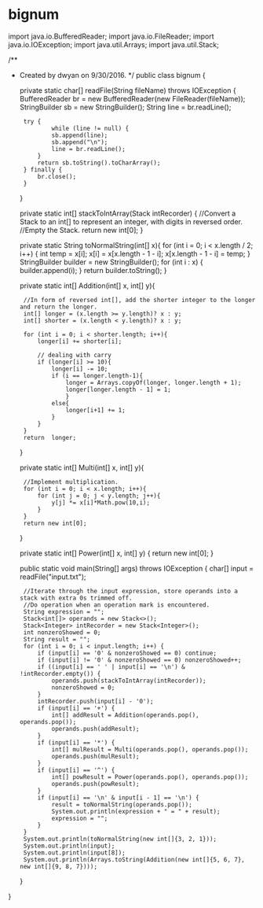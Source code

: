 # bignum

import java.io.BufferedReader;
import java.io.FileReader;
import java.io.IOException;
import java.util.Arrays;
import java.util.Stack;


/**
 * Created by dwyan on 9/30/2016.
 */
public class bignum {

    private static char[] readFile(String fileName) throws IOException {
        BufferedReader br = new BufferedReader(new FileReader(fileName));
        StringBuilder sb = new StringBuilder();
        String line = br.readLine();

        try {
                while (line != null) {
                sb.append(line);
                sb.append("\n");
                line = br.readLine();
            }
            return sb.toString().toCharArray();
        } finally {
            br.close();
        }
    }

    private static int[] stackToIntArray(Stack<Integer> intRecorder) {
        //Convert a Stack<Integer> to an int[] to represent an integer, with digits in reversed order.
        //Empty the Stack.
        return new int[0];
    }

    private static String toNormalString(int[] x){
        for (int i = 0; i < x.length / 2; i++) {
            int temp = x[i];
            x[i] = x[x.length - 1 - i];
            x[x.length - 1 - i] = temp;
        }
        StringBuilder builder = new StringBuilder();
        for (int i : x) {
            builder.append(i);
        }
        return builder.toString();
    }

    private static int[] Addition(int[] x, int[] y){

        //In form of reversed int[], add the shorter integer to the longer and return the longer.
        int[] longer = (x.length >= y.length)? x : y;
        int[] shorter = (x.length < y.length)? x : y;

        for (int i = 0; i < shorter.length; i++){
            longer[i] += shorter[i];

            // dealing with carry
            if (longer[i] >= 10){
                longer[i] -= 10;
                if (i == longer.length-1){
                    longer = Arrays.copyOf(longer, longer.length + 1);
                    longer[longer.length - 1] = 1;
                    }
                else{
                    longer[i+1] += 1;
                }
            }
        }
        return  longer;
    }

    private static int[] Multi(int[] x, int[] y){

        //Implement multiplication.
        for (int i = 0; i < x.length; i++){
            for (int j = 0; j < y.length; j++){
                y[j] *= x[i]*Math.pow(10,i);
            }
        }
        return new int[0];
    }

    private static int[] Power(int[] x, int[] y) {
        return new int[0];
    }



    public static void main(String[] args) throws IOException {
        char[] input = readFile("input.txt");

        //Iterate through the input expression, store operands into a stack with extra 0s trimmed off.
        //Do operation when an operation mark is encountered.
        String expression = "";
        Stack<int[]> operands = new Stack<>();
        Stack<Integer> intRecorder = new Stack<Integer>();
        int nonzeroShowed = 0;
        String result = "";
        for (int i = 0; i < input.length; i++) {
            if (input[i] == '0' & nonzeroShowed == 0) continue;
            if (input[i] != '0' & nonzeroShowed == 0) nonzeroShowed++;
            if ((input[i] == ' ' | input[i] == '\n') & !intRecorder.empty()) {
                operands.push(stackToIntArray(intRecorder));
                nonzeroShowed = 0;
            }
            intRecorder.push(input[i] - '0');
            if (input[i] == '+') {
                int[] addResult = Addition(operands.pop(), operands.pop());
                operands.push(addResult);
            }
            if (input[i] == '*') {
                int[] mulResult = Multi(operands.pop(), operands.pop());
                operands.push(mulResult);
            }
            if (input[i] == '^') {
                int[] powResult = Power(operands.pop(), operands.pop());
                operands.push(powResult);
            }
            if (input[i] == '\n' & input[i - 1] == '\n') {
                result = toNormalString(operands.pop());
                System.out.println(expression + " = " + result);
                expression = "";
            }
        }
        System.out.println(toNormalString(new int[]{3, 2, 1}));
        System.out.println(input);
        System.out.println(input[8]);
        System.out.println(Arrays.toString(Addition(new int[]{5, 6, 7}, new int[]{9, 8, 7})));

    }

}
